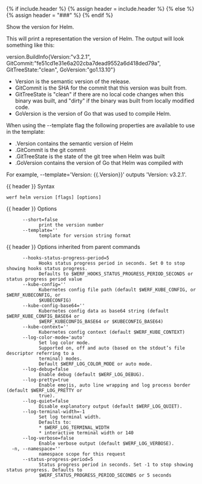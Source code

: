 {% if include.header %}
{% assign header = include.header %}
{% else %}
{% assign header = "###" %}
{% endif %}

Show the version for Helm.

This will print a representation the version of Helm.
The output will look something like this:

version.BuildInfo{Version:&#34;v3.2.1&#34;, GitCommit:&#34;fe51cd1e31e6a202cba7dead9552a6d418ded79a&#34;, GitTreeState:&#34;clean&#34;, GoVersion:&#34;go1.13.10&#34;}

- Version is the semantic version of the release.
- GitCommit is the SHA for the commit that this version was built from.
- GitTreeState is &#34;clean&#34; if there are no local code changes when this binary was
  built, and &#34;dirty&#34; if the binary was built from locally modified code.
- GoVersion is the version of Go that was used to compile Helm.

When using the --template flag the following properties are available to use in
the template:

- .Version contains the semantic version of Helm
- .GitCommit is the git commit
- .GitTreeState is the state of the git tree when Helm was built
- .GoVersion contains the version of Go that Helm was compiled with

For example, --template=&#39;Version: {{.Version}}&#39; outputs &#39;Version: v3.2.1&#39;.


{{ header }} Syntax

```shell
werf helm version [flags] [options]
```

{{ header }} Options

```shell
      --short=false
            print the version number
      --template=''
            template for version string format
```

{{ header }} Options inherited from parent commands

```shell
      --hooks-status-progress-period=5
            Hooks status progress period in seconds. Set 0 to stop showing hooks status progress.   
            Defaults to $WERF_HOOKS_STATUS_PROGRESS_PERIOD_SECONDS or status progress period value
      --kube-config=''
            Kubernetes config file path (default $WERF_KUBE_CONFIG, or $WERF_KUBECONFIG, or         
            $KUBECONFIG)
      --kube-config-base64=''
            Kubernetes config data as base64 string (default $WERF_KUBE_CONFIG_BASE64 or            
            $WERF_KUBECONFIG_BASE64 or $KUBECONFIG_BASE64)
      --kube-context=''
            Kubernetes config context (default $WERF_KUBE_CONTEXT)
      --log-color-mode='auto'
            Set log color mode.
            Supported on, off and auto (based on the stdout’s file descriptor referring to a        
            terminal) modes.
            Default $WERF_LOG_COLOR_MODE or auto mode.
      --log-debug=false
            Enable debug (default $WERF_LOG_DEBUG).
      --log-pretty=true
            Enable emojis, auto line wrapping and log process border (default $WERF_LOG_PRETTY or   
            true).
      --log-quiet=false
            Disable explanatory output (default $WERF_LOG_QUIET).
      --log-terminal-width=-1
            Set log terminal width.
            Defaults to:
            * $WERF_LOG_TERMINAL_WIDTH
            * interactive terminal width or 140
      --log-verbose=false
            Enable verbose output (default $WERF_LOG_VERBOSE).
  -n, --namespace=''
            namespace scope for this request
      --status-progress-period=5
            Status progress period in seconds. Set -1 to stop showing status progress. Defaults to  
            $WERF_STATUS_PROGRESS_PERIOD_SECONDS or 5 seconds
```

